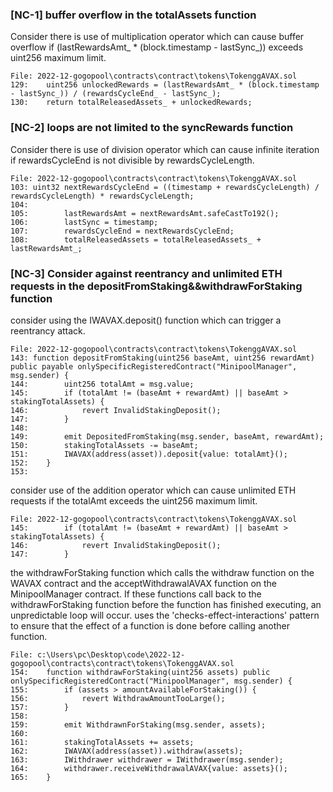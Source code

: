 
### [NC-1] buffer overflow in the totalAssets function

Consider there is use of multiplication operator which can cause buffer overflow if (lastRewardsAmt_ * (block.timestamp - lastSync_)) exceeds uint256 maximum limit.

``` solidity
File: 2022-12-gogopool\contracts\contract\tokens\TokenggAVAX.sol
129: 	uint256 unlockedRewards = (lastRewardsAmt_ * (block.timestamp - lastSync_)) / (rewardsCycleEnd_ - lastSync_);
130: 	return totalReleasedAssets_ + unlockedRewards;
```

### [NC-2] loops are not limited to the syncRewards function

Consider there is use of division operator which can cause infinite iteration if rewardsCycleEnd is not divisible by rewardsCycleLength.

``` solidity
File: 2022-12-gogopool\contracts\contract\tokens\TokenggAVAX.sol
103: uint32 nextRewardsCycleEnd = ((timestamp + rewardsCycleLength) / rewardsCycleLength) * rewardsCycleLength;
104: 
105: 		lastRewardsAmt = nextRewardsAmt.safeCastTo192();
106: 		lastSync = timestamp;
107: 		rewardsCycleEnd = nextRewardsCycleEnd;
108: 		totalReleasedAssets = totalReleasedAssets_ + lastRewardsAmt_;
```

### [NC-3] Consider against reentrancy and unlimited ETH requests in the depositFromStaking&&withdrawForStaking function
consider using the IWAVAX.deposit() function which can trigger a reentrancy attack.
``` solidity
File: 2022-12-gogopool\contracts\contract\tokens\TokenggAVAX.sol
143: function depositFromStaking(uint256 baseAmt, uint256 rewardAmt) public payable onlySpecificRegisteredContract("MinipoolManager", msg.sender) {
144: 		uint256 totalAmt = msg.value;
145: 		if (totalAmt != (baseAmt + rewardAmt) || baseAmt > stakingTotalAssets) {
146: 			revert InvalidStakingDeposit();
147: 		}
148: 
149: 		emit DepositedFromStaking(msg.sender, baseAmt, rewardAmt);
150: 		stakingTotalAssets -= baseAmt;
151: 		IWAVAX(address(asset)).deposit{value: totalAmt}();
152: 	}
153: 
```
consider use of the addition operator which can cause unlimited ETH requests if the totalAmt exceeds the uint256 maximum limit.

``` solidity
File: 2022-12-gogopool\contracts\contract\tokens\TokenggAVAX.sol
145: 		if (totalAmt != (baseAmt + rewardAmt) || baseAmt > stakingTotalAssets) {
146: 			revert InvalidStakingDeposit();
147: 		}
```

the withdrawForStaking function which calls the withdraw function on the WAVAX contract and the acceptWithdrawalAVAX function on the MinipoolManager contract. If these functions call back to the withdrawForStaking function before the function has finished executing, an unpredictable loop will occur.
uses the 'checks-effect-interactions' pattern to ensure that the effect of a function is done before calling another function.
``` solidity
File: c:\Users\pc\Desktop\code\2022-12-gogopool\contracts\contract\tokens\TokenggAVAX.sol
154: 	function withdrawForStaking(uint256 assets) public onlySpecificRegisteredContract("MinipoolManager", msg.sender) {
155: 		if (assets > amountAvailableForStaking()) {
156: 			revert WithdrawAmountTooLarge();
157: 		}
158: 
159: 		emit WithdrawnForStaking(msg.sender, assets);
160: 
161: 		stakingTotalAssets += assets;
162: 		IWAVAX(address(asset)).withdraw(assets);
163: 		IWithdrawer withdrawer = IWithdrawer(msg.sender);
164: 		withdrawer.receiveWithdrawalAVAX{value: assets}();
165: 	}
```